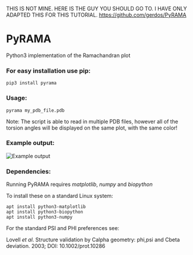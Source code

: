 

THIS IS NOT MINE. HERE IS THE GUY YOU SHOULD GO TO. I HAVE ONLY ADAPTED THIS FOR THIS TUTORIAL. https://github.com/gerdos/PyRAMA


# PyRAMA
Python3 implementation of the Ramachandran plot

### For easy installation use pip:

    pip3 install pyrama
    

### Usage:

    pyrama my_pdb_file.pdb

Note: The script is able to read in multiple PDB files, however all of the torsion angles will be displayed on the same plot, with the same color!

### Example output:

![Example output](https://i.imgur.com/zOGxZ2r.png)

### Dependencies:

Running PyRAMA requires *matplotlib*, *numpy* and *biopython*

To install these on a standard Linux system:

    apt install python3-matplotlib
    apt install python3-biopython
    apt install python3-numpy

For the standard PSI and PHI preferences see:

Lovell *et al*. Structure validation by Calpha geometry: phi,psi and Cbeta deviation. 2003; DOI: 10.1002/prot.10286
